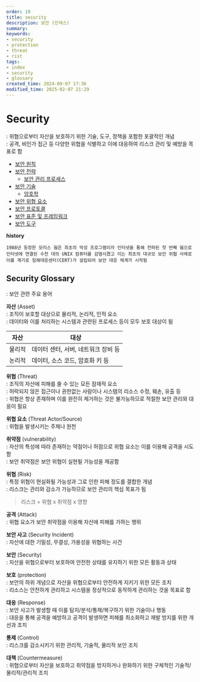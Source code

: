 ```yaml
---
order: 19
title: security
description: 보안 (인덱스)
summary:
keywords:
- security
- protection
- threat
- rist
tags:
- index
- security
- glossary
created_time: 2024-09-07 17:36
modified_time: 2025-02-07 21:29
---
```


# Security
: 위협으로부터 자산을 보호하기 위한 기술, 도구, 정책을 포함한 포괄적인 개념  
: 공격, 비인가 접근 등 다양한 위협을 식별하고 이에 대응하여 리스크 관리 및 예방을 목표로 함  

- [보안 원칙](./security-principle.md)
- [보안 전략](./security-strategy/index.md)
  - [보안 관리 프로세스](./security-strategy.md#security-management-process)
- [보안 기술](./security-technology/index.md)
  - [암호학](./security-technology/cryptography.md)
- [보안 위협 요소](./security-threat/index.md)
- [보안 프로토콜](./security-protocol/index.md)
- [보안 표준 및 프레임워크](./security-standard/index.md)
- [보안 도구](../tool/tool-security/index.md)


**history**
```
1988년 등장한 모리스 웜은 최초의 악성 프로그램이자 인터넷을 통해 전파된 첫 번째 웜으로
인터넷에 연결된 수천 대의 UNIX 컴퓨터를 감염시켰고 이는 최초의 대규모 보안 위협 사례로
이를 계기로 침해대응센터(CERT)가 설립되어 보안 대응 체계가 시작됨
```



## Security Glossary
: 보안 관련 주요 용어


**자산** (Asset)  
: 조직이 보호할 대상으로 물리적, 논리적, 인적 요소  
: 데이터와 이를 처리하는 시스템과 관련된 프로세스 등이 모두 보호 대상이 됨  

자산 | 대상
---|---
물리적 | 데이터 센터, 서버, 네트워크 장비 등
논리적 | 데이터, 소스 코드, 암호화 키 등


**위협** (Threat)  
: 조직의 자산에 피해를 줄 수 있는 모든 잠재적 요소  
: 허락되지 않은 접근이나 권한없는 사람이나 시스템의 리소스 수정, 훼손, 유출 등  
: 위협은 항상 존재하며 이를 완전히 제거하는 것은 불가능하므로 적절한 보안 관리와 대응이 필요  


**위협 요소** (Threat Actor/Source)  
: 위협을 발생시키는 주체나 원천  


**취약점** (vulnerability)  
: 자산의 특성에 따라 존재하는 약점이나 허점으로 위협 요소는 이를 이용해 공격을 시도함  
: 보안 취약점은 보안 위협이 실현될 가능성을 제공함  


**위협** (Risk)  
: 특정 위협이 현실화될 가능성과 그로 인한 피해 정도를 결합한 개념  
: 리스크는 관리와 감소가 가능하므로 보안 관리의 핵심 목표가 됨  

> 리스크 = 위협 x 취약점 x 영향


**공격** (Attack)  
: 위협 요소가 보안 취약점을 이용해 자산에 피해를 가하는 행위  


**보안 사고** (Security Incident)  
: 자산에 대한 기밀성, 무결성, 가용성을 위협하는 사건  


**보안** (Security)  
: 자산을 위협으로부터 보호하여 안전한 상태를 유지하기 위한 모든 활동과 상태  


**보호** (protection)  
: 보안의 하위 개념으로 자산을 위협으로부터 안전하게 지키기 위한 모든 조치  
: 리소스는 안전하게 관리하고 시스템을 정상적으로 동작하게 관리하는 것을 목표로 함  


**대응** (Response)  
: 보안 사고가 발생할 때 이를 탐지/분석/통제/복구하기 위한 기술이나 행동  
: 대응을 통해 공격을 예방하고 공격이 발생하면 피해를 최소화하고 재발 방지를 위한 개선과 조치  


**통제** (Control)  
: 리스크를 감소시키기 위한 관리적, 기술적, 물리적 보안 조치  


**대책** (Countermeasure)  
: 위협으로부터 자산을 보호하고 취약점을 방지하거나 완화하기 위한 구체적인 기술적/물리적/관리적 조치  